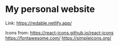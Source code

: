 # My personal website

Link: https://redable.netlify.app/

Icons from: https://react-icons.github.io/react-icons
    https://fontawesome.com/
    https://simpleicons.org/
